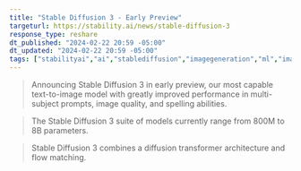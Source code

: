 ```yaml
---
title: "Stable Diffusion 3 - Early Preview"
targeturl: https://stability.ai/news/stable-diffusion-3
response_type: reshare
dt_published: "2024-02-22 20:59 -05:00"
dt_updated: "2024-02-22 20:59 -05:00"
tags: ["stabilityai","ai","stablediffusion","imagegeneration","ml","image","genai","generativeai"]
---
```


> Announcing Stable Diffusion 3 in early preview, our most capable text-to-image model with greatly improved performance in multi-subject prompts, image quality, and spelling abilities. 

> The Stable Diffusion 3 suite of models currently range from 800M to 8B parameters.

> Stable Diffusion 3 combines a diffusion transformer architecture and flow matching.
